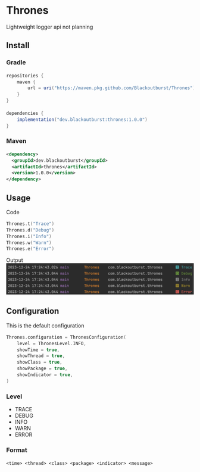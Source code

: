 # Thrones
Lightweight logger api not planning

## Install
### Gradle
```gradle
repositories {
    maven {
        url = uri("https://maven.pkg.github.com/Blackoutburst/Thrones")
    }
}

dependencies {
    implementation("dev.blackoutburst:thrones:1.0.0")
}
```
### Maven
```xml
<dependency>
  <groupId>dev.blackoutburst</groupId>
  <artifactId>thrones</artifactId>
  <version>1.0.0</version>
</dependency>
```

## Usage
Code
```kotlin
Thrones.t("Trace")
Thrones.d("Debug")
Thrones.i("Info")
Thrones.w("Warn")
Thrones.e("Error")
```
Output
![./readme/log_output.png](./readme/log_output.png)

## Configuration
This is the default configuration
```kotlin
Thrones.configuration = ThronesConfiguration(
    level = ThronesLevel.INFO,
    showTime = true,
    showThread = true,
    showClass = true,
    showPackage = true,
    showIndicator = true,
)
```

### Level
- TRACE
- DEBUG
- INFO
- WARN
- ERROR

### Format
`<time> <thread> <class> <package> <indicator> <message>`
